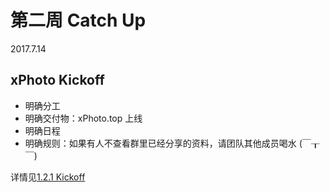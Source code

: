 # 第二周 Catch Up

2017.7.14

## xPhoto Kickoff

* 明确分工
* 明确交付物：xPhoto.top 上线
* 明确日程
* 明确规则：如果有人不查看群里已经分享的资料，请团队其他成员喝水 (￣┰￣)

详情见[1.2.1 Kickoff](../xphoto/kickoff.md)
